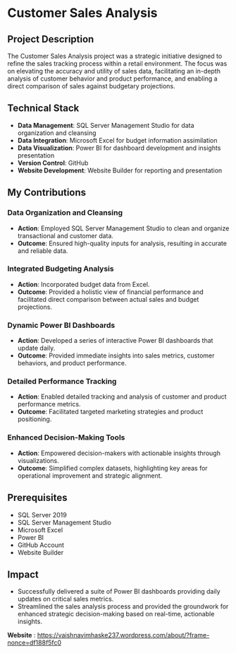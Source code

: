 # Customer Sales Analysis

## Project Description
The Customer Sales Analysis project was a strategic initiative designed to refine the sales tracking process within a retail environment. The focus was on elevating the accuracy and utility of sales data, facilitating an in-depth analysis of customer behavior and product performance, and enabling a direct comparison of sales against budgetary projections.

## Technical Stack
- **Data Management**: SQL Server Management Studio for data organization and cleansing
- **Data Integration**: Microsoft Excel for budget information assimilation
- **Data Visualization**: Power BI for dashboard development and insights presentation
- **Version Control**: GitHub
- **Website Development**: Website Builder for reporting and presentation

## My Contributions
### Data Organization and Cleansing
- **Action**: Employed SQL Server Management Studio to clean and organize transactional and customer data.
- **Outcome**: Ensured high-quality inputs for analysis, resulting in accurate and reliable data.

### Integrated Budgeting Analysis
- **Action**: Incorporated budget data from Excel.
- **Outcome**: Provided a holistic view of financial performance and facilitated direct comparison between actual sales and budget projections.

### Dynamic Power BI Dashboards
- **Action**: Developed a series of interactive Power BI dashboards that update daily.
- **Outcome**: Provided immediate insights into sales metrics, customer behaviors, and product performance.

### Detailed Performance Tracking
- **Action**: Enabled detailed tracking and analysis of customer and product performance metrics.
- **Outcome**: Facilitated targeted marketing strategies and product positioning.

### Enhanced Decision-Making Tools
- **Action**: Empowered decision-makers with actionable insights through visualizations.
- **Outcome**: Simplified complex datasets, highlighting key areas for operational improvement and strategic alignment.

## Prerequisites
- SQL Server 2019
- SQL Server Management Studio
- Microsoft Excel
- Power BI
- GitHub Account
- Website Builder

## Impact
- Successfully delivered a suite of Power BI dashboards providing daily updates on critical sales metrics.
- Streamlined the sales analysis process and provided the groundwork for enhanced strategic decision-making based on real-time, actionable insights.

**Website** : https://vaishnavimhaske237.wordpress.com/about/?frame-nonce=df188f5fc0
